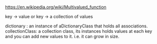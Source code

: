 https://en.wikipedia.org/wiki/Multivalued_function

key -> value 
or 
key -> a collection of values

dictionary : an instance of aDictionaryClass that holds all associations.
collectionClass: a collection class, its instances holds values at each key 
	and you can add new values to it. i.e. it can grow in size.
